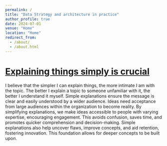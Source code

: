 ```yaml
---
permalink: /
title: "Data Strategy and architecture in practice"
author_profile: true
date: 2024-07-01
venue: "Home"
location: "Home"
redirect_from: 
  - /about/
  - /about.html
---
```


# [Explaining things simply is crucial](https://nuneskris.github.io/portfolio/)
I believe that the simpler I can explain things, the more intimate I am with the topic. The better I explain a topic to someone unfamiliar with it, the better I understand it myself. Simple explanations ensure the message is clear and easily understood by a wider audience. Ideas need acceptance from large audiences within the organization to become reality. By simplifying explanations, we make ideas accessible to people with varying expertise, encouraging engagement. This avoids confusion, saves time, and promotes quicker comprehension and decision-making. Simple explanations also help uncover flaws, improve concepts, and aid retention, fostering innovation. This foundation allows for deeper concepts to be built upon.
